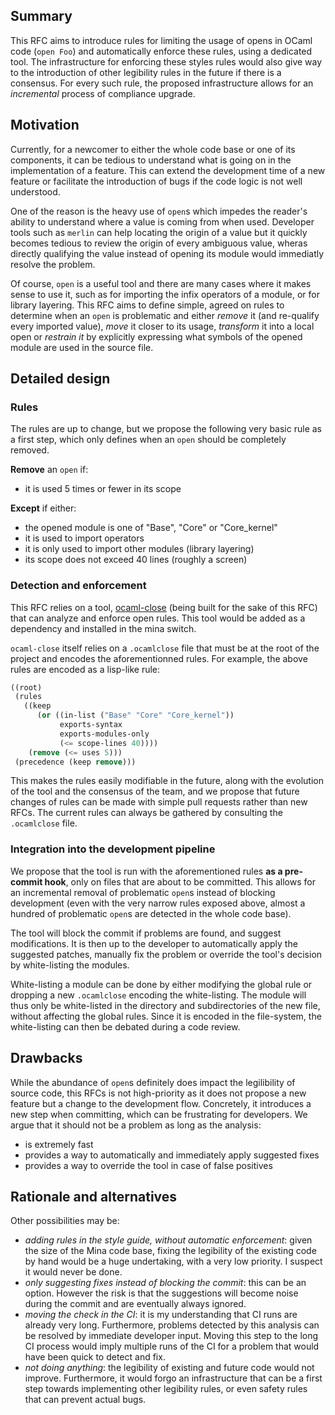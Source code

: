 ## Summary
[summary]: #summary

This RFC aims to introduce rules for limiting the usage of opens in OCaml code (`open Foo`) and automatically enforce these rules, using a dedicated tool.
The infrastructure for enforcing these styles rules would also give way to the introduction of other legibility rules in the future if there is a consensus.
For every such rule, the proposed infrastructure allows for an *incremental* process of compliance upgrade.

## Motivation
[motivation]: #motivation

Currently, for a newcomer to either the whole code base or one of its components,
it can be tedious to understand what is going on in the implementation of a feature. This can extend the development time of a new feature or facilitate the introduction of bugs if the code logic is not well understood.

One of the reason is the heavy use of `open`s which impedes the reader's ability to understand where a value is coming from when used. Developer tools such as `merlin` can help locating the origin of a value but it quickly becomes tedious to review the origin of every ambiguous value, wheras directly qualifying the value instead of opening its module would immediatly resolve the problem.

Of course, `open` is a useful tool and there are many cases where it makes sense to use it, such as for importing the infix operators of a module, or for library layering. This RFC aims to define simple, agreed on rules to determine when an `open` is problematic and either *remove* it (and re-qualify every imported value), *move* it closer to its usage, *transform* it into a local open or *restrain it* by explicitly expressing what symbols of the opened module are used in the source file.

## Detailed design
[detailed-design]: #detailed-design

### Rules

The rules are up to change, but we propose the following very basic rule as a first step, which only defines when an `open` should be completely removed.

**Remove** an `open` if:
- it is used 5 times or fewer in its scope

**Except** if either:
- the opened module is one of "Base", "Core" or "Core_kernel"
- it is used to import operators
- it is only used to import other modules (library layering)
- its scope does not exceed 40 lines (roughly a screen)

### Detection and enforcement

This RFC relies on a tool, [ocaml-close](https://github.com/tweag/ocaml-close) (being built for the sake of this RFC) that can analyze and enforce open rules. This tool would be added as a dependency and installed in the mina switch.

`ocaml-close` itself relies on a `.ocamlclose` file that must be at the root of the project and encodes the aforementionned rules. For example, the above rules are encoded as a lisp-like rule:

```scheme
((root)
 (rules
   ((keep
      (or ((in-list ("Base" "Core" "Core_kernel"))
           exports-syntax
           exports-modules-only
           (<= scope-lines 40))))
    (remove (<= uses 5)))
 (precedence (keep remove)))
```

This makes the rules easily modifiable in the future, along with the evolution of the tool and the consensus of the team, and we propose that future changes of rules can be made with simple pull requests rather than new RFCs. The current rules can always be gathered by consulting the `.ocamlclose` file.

### Integration into the development pipeline

We propose that the tool is run with the aforementioned rules **as a pre-commit hook**, only on files that are about to be committed. This allows for an incremental removal of problematic `open`s instead of blocking development (even with the very narrow rules exposed above, almost a hundred of problematic `open`s are detected in the whole code base).

The tool will block the commit if problems are found, and suggest modifications.
It is then up to the developer to automatically apply the suggested patches, manually fix the problem or override the tool's decision by white-listing the modules.

White-listing a module can be done by either modifying the global rule or dropping a new `.ocamlclose` encoding the white-listing. The module will thus only be white-listed in the directory and subdirectories of the new file, without affecting the global rules. Since it is encoded in the file-system, the white-listing can then be debated during a code review. 

## Drawbacks
[drawbacks]: #drawbacks

While the abundance of `open`s definitely does impact the legilibility of source code, this RFCs is not high-priority as it does not propose a new feature but a change to the development flow.
Concretely, it introduces a new step when committing, which can be frustrating for developers.
We argue that it should not be a problem as long as the analysis:
- is extremely fast
- provides a way to automatically and immediately apply suggested fixes
- provides a way to override the tool in case of false positives

## Rationale and alternatives
[rationale-and-alternatives]: #rationale-and-alternatives

Other possibilities may be:
- *adding rules in the style guide, without automatic enforcement*: given the size of the Mina code base, fixing the legibility of the existing code by hand would be a huge undertaking, with a very low priority. I suspect it would never be done.
- *only suggesting fixes instead of blocking the commit*: this can be an option. However the risk is that the suggestions will become noise during the commit and are eventually always ignored.
- *moving the check in the CI*: it is my understanding that CI runs are already very long. Furthermore, problems detected by this analysis can be resolved by immediate developer input. Moving this step to the long CI process would imply multiple runs of the CI for a problem that would have been quick to detect and fix.
- *not doing anything*: the legibility of existing and future code would not improve. Furthermore, it would forgo an infrastructure that can be a first step towards implementing other legibility rules, or even safety rules that can prevent actual bugs.
